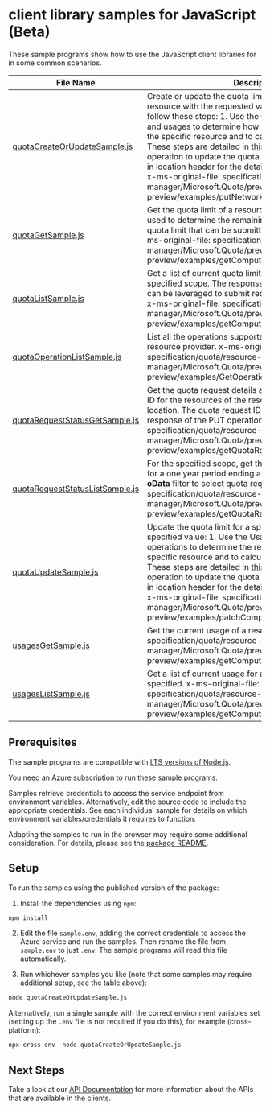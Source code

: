 # client library samples for JavaScript (Beta)

These sample programs show how to use the JavaScript client libraries for in some common scenarios.

| **File Name**                                                   | **Description**                                                                                                                                                                                                                                                                                                                                                                                                                                                                                                                                                                                                                                                                                                                     |
| --------------------------------------------------------------- | ----------------------------------------------------------------------------------------------------------------------------------------------------------------------------------------------------------------------------------------------------------------------------------------------------------------------------------------------------------------------------------------------------------------------------------------------------------------------------------------------------------------------------------------------------------------------------------------------------------------------------------------------------------------------------------------------------------------------------------- |
| [quotaCreateOrUpdateSample.js][quotacreateorupdatesample]       | Create or update the quota limit for the specified resource with the requested value. To update the quota, follow these steps: 1. Use the GET operation for quotas and usages to determine how much quota remains for the specific resource and to calculate the new quota limit. These steps are detailed in [this example](https://techcommunity.microsoft.com/t5/azure-governance-and-management/using-the-new-quota-rest-api/ba-p/2183670). 2. Use this PUT operation to update the quota limit. Please check the URI in location header for the detailed status of the request. x-ms-original-file: specification/quota/resource-manager/Microsoft.Quota/preview/2021-03-15-preview/examples/putNetworkOneSkuQuotaRequest.json |
| [quotaGetSample.js][quotagetsample]                             | Get the quota limit of a resource. The response can be used to determine the remaining quota to calculate a new quota limit that can be submitted with a PUT request. x-ms-original-file: specification/quota/resource-manager/Microsoft.Quota/preview/2021-03-15-preview/examples/getComputeOneSkuQuotaLimit.json                                                                                                                                                                                                                                                                                                                                                                                                                  |
| [quotaListSample.js][quotalistsample]                           | Get a list of current quota limits of all resources for the specified scope. The response from this GET operation can be leveraged to submit requests to update a quota. x-ms-original-file: specification/quota/resource-manager/Microsoft.Quota/preview/2021-03-15-preview/examples/getComputeQuotaLimits.json                                                                                                                                                                                                                                                                                                                                                                                                                    |
| [quotaOperationListSample.js][quotaoperationlistsample]         | List all the operations supported by the Microsoft.Quota resource provider. x-ms-original-file: specification/quota/resource-manager/Microsoft.Quota/preview/2021-03-15-preview/examples/GetOperations.json                                                                                                                                                                                                                                                                                                                                                                                                                                                                                                                         |
| [quotaRequestStatusGetSample.js][quotarequeststatusgetsample]   | Get the quota request details and status by quota request ID for the resources of the resource provider at a specific location. The quota request ID **id** is returned in the response of the PUT operation. x-ms-original-file: specification/quota/resource-manager/Microsoft.Quota/preview/2021-03-15-preview/examples/getQuotaRequestStatusFailed.json                                                                                                                                                                                                                                                                                                                                                                         |
| [quotaRequestStatusListSample.js][quotarequeststatuslistsample] | For the specified scope, get the current quota requests for a one year period ending at the time is made. Use the **oData** filter to select quota requests. x-ms-original-file: specification/quota/resource-manager/Microsoft.Quota/preview/2021-03-15-preview/examples/getQuotaRequestsHistory.json                                                                                                                                                                                                                                                                                                                                                                                                                              |
| [quotaUpdateSample.js][quotaupdatesample]                       | Update the quota limit for a specific resource to the specified value: 1. Use the Usages-GET and Quota-GET operations to determine the remaining quota for the specific resource and to calculate the new quota limit. These steps are detailed in [this example](https://techcommunity.microsoft.com/t5/azure-governance-and-management/using-the-new-quota-rest-api/ba-p/2183670). 2. Use this PUT operation to update the quota limit. Please check the URI in location header for the detailed status of the request. x-ms-original-file: specification/quota/resource-manager/Microsoft.Quota/preview/2021-03-15-preview/examples/patchComputeQuotaRequest.json                                                                |
| [usagesGetSample.js][usagesgetsample]                           | Get the current usage of a resource. x-ms-original-file: specification/quota/resource-manager/Microsoft.Quota/preview/2021-03-15-preview/examples/getComputeOneSkuUsages.json                                                                                                                                                                                                                                                                                                                                                                                                                                                                                                                                                       |
| [usagesListSample.js][usageslistsample]                         | Get a list of current usage for all resources for the scope specified. x-ms-original-file: specification/quota/resource-manager/Microsoft.Quota/preview/2021-03-15-preview/examples/getComputeUsages.json                                                                                                                                                                                                                                                                                                                                                                                                                                                                                                                           |

## Prerequisites

The sample programs are compatible with [LTS versions of Node.js](https://github.com/nodejs/release#release-schedule).

You need [an Azure subscription][freesub] to run these sample programs.

Samples retrieve credentials to access the service endpoint from environment variables. Alternatively, edit the source code to include the appropriate credentials. See each individual sample for details on which environment variables/credentials it requires to function.

Adapting the samples to run in the browser may require some additional consideration. For details, please see the [package README][package].

## Setup

To run the samples using the published version of the package:

1. Install the dependencies using `npm`:

```bash
npm install
```

2. Edit the file `sample.env`, adding the correct credentials to access the Azure service and run the samples. Then rename the file from `sample.env` to just `.env`. The sample programs will read this file automatically.

3. Run whichever samples you like (note that some samples may require additional setup, see the table above):

```bash
node quotaCreateOrUpdateSample.js
```

Alternatively, run a single sample with the correct environment variables set (setting up the `.env` file is not required if you do this), for example (cross-platform):

```bash
npx cross-env  node quotaCreateOrUpdateSample.js
```

## Next Steps

Take a look at our [API Documentation][apiref] for more information about the APIs that are available in the clients.

[quotacreateorupdatesample]: https://github.com/Azure/azure-sdk-for-js/blob/main/sdk/quota/arm-quota/samples/v1-beta/javascript/quotaCreateOrUpdateSample.js
[quotagetsample]: https://github.com/Azure/azure-sdk-for-js/blob/main/sdk/quota/arm-quota/samples/v1-beta/javascript/quotaGetSample.js
[quotalistsample]: https://github.com/Azure/azure-sdk-for-js/blob/main/sdk/quota/arm-quota/samples/v1-beta/javascript/quotaListSample.js
[quotaoperationlistsample]: https://github.com/Azure/azure-sdk-for-js/blob/main/sdk/quota/arm-quota/samples/v1-beta/javascript/quotaOperationListSample.js
[quotarequeststatusgetsample]: https://github.com/Azure/azure-sdk-for-js/blob/main/sdk/quota/arm-quota/samples/v1-beta/javascript/quotaRequestStatusGetSample.js
[quotarequeststatuslistsample]: https://github.com/Azure/azure-sdk-for-js/blob/main/sdk/quota/arm-quota/samples/v1-beta/javascript/quotaRequestStatusListSample.js
[quotaupdatesample]: https://github.com/Azure/azure-sdk-for-js/blob/main/sdk/quota/arm-quota/samples/v1-beta/javascript/quotaUpdateSample.js
[usagesgetsample]: https://github.com/Azure/azure-sdk-for-js/blob/main/sdk/quota/arm-quota/samples/v1-beta/javascript/usagesGetSample.js
[usageslistsample]: https://github.com/Azure/azure-sdk-for-js/blob/main/sdk/quota/arm-quota/samples/v1-beta/javascript/usagesListSample.js
[apiref]: https://docs.microsoft.com/javascript/api/@azure/arm-quota?view=azure-node-preview
[freesub]: https://azure.microsoft.com/free/
[package]: https://github.com/Azure/azure-sdk-for-js/tree/main/sdk/quota/arm-quota/README.md